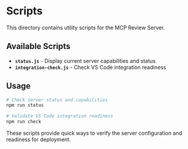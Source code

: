 # Scripts

This directory contains utility scripts for the MCP Review Server.

## Available Scripts

- **`status.js`** - Display current server capabilities and status
- **`integration-check.js`** - Check VS Code integration readiness

## Usage

```bash
# Check server status and capabilities
npm run status

# Validate VS Code integration readiness  
npm run check
```

These scripts provide quick ways to verify the server configuration and readiness for deployment.
